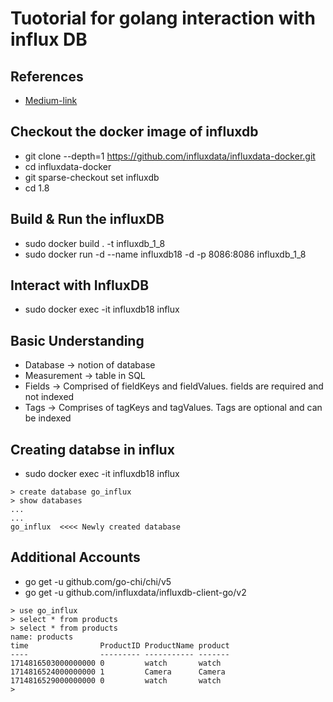 # Tuotorial for golang interaction with influx DB

## References
- [Medium-link](https://medium.com/spankie/getting-started-with-influxdb-with-golang-example-10990c5efee7)
## Checkout the docker image of influxdb
- git clone --depth=1 https://github.com/influxdata/influxdata-docker.git
- cd influxdata-docker
- git sparse-checkout set influxdb
- cd 1.8


## Build & Run the influxDB
- sudo docker build . -t influxdb_1_8
- sudo docker run -d --name influxdb18 -d -p 8086:8086 influxdb_1_8

## Interact with InfluxDB
- sudo docker exec -it influxdb18 influx


## Basic Understanding
- Database -> notion of database
- Measurement -> table in SQL
- Fields -> Comprised of fieldKeys and fieldValues. fields are required and not indexed
- Tags -> Comprises of tagKeys and tagValues. Tags are optional and can be indexed


## Creating databse in influx
- sudo docker exec -it influxdb18 influx
```
> create database go_influx
> show databases
...
...
go_influx  <<<< Newly created database
```

## Additional Accounts
* go get -u github.com/go-chi/chi/v5
* go get -u github.com/influxdata/influxdb-client-go/v2
```
> use go_influx
> select * from products
> select * from products
name: products
time                ProductID ProductName product
----                --------- ----------- -------
1714816503000000000 0         watch       watch
1714816524000000000 1         Camera      Camera
1714816529000000000 0         watch       watch
>

```
